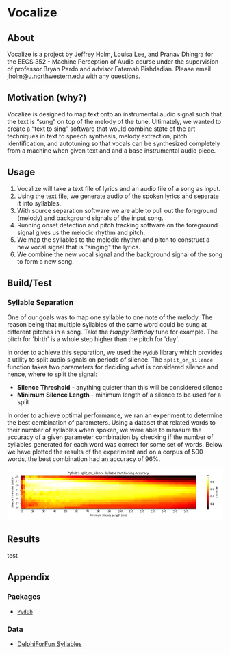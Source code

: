 # Vocalize

## About

Vocalize is a project by Jeffrey Holm, Louisa Lee, and Pranav Dhingra for the EECS 352 - Machine Perception of Audio course under the supervision of professor Bryan Pardo and advisor Fatemah Pishdadian. Please email jholm@u.northwestern.edu with any questions.

## Motivation (why?)

Vocalize is designed to map text onto an instrumental audio signal such that the text is “sung” on top of the melody of the tune. Ultimately, we wanted to create a “text to sing” software that would combine state of the art techniques in text to speech synthesis, melody extraction, pitch identification, and autotuning so that vocals can be synthesized completely from a machine when given text and and a base instrumental audio piece.

## Usage

1. Vocalize will take a text file of lyrics and an audio file of a song as input.
2. Using the text file, we generate audio of the spoken lyrics and separate it into syllables.
3. With source separation software we are able to pull out the  foreground (melody) and background signals of the input song.
4. Running onset detection and pitch tracking software on the foreground signal gives us the melodic rhythm and pitch.
5. We map the syllables to the melodic rhythm and pitch to construct a new vocal signal that is "singing" the lyrics.
6. We combine the new vocal signal and the background signal of the song to form a new song.

## Build/Test

### Syllable Separation

One of our goals was to map one syllable to one note of the melody. The reason being that multiple syllables of the same word could be sung at different pitches in a song. Take the *Happy Birthday* tune for example. The pitch for 'birth' is a whole step higher than the pitch for 'day'.

In order to achieve this separation, we used the `Pydub` library which provides a utility to split audio signals on periods of silence. The `split_on_silence` function takes two parameters for deciding what is considered silence and hence, where to split the signal:

- **Silence Threshold** - anything quieter than this will be considered silence
- **Minimum Silence Length** - minimum length of a silence to be used for a split

In order to achieve optimal performance, we ran an experiment to determine the best combination of parameters. Using a dataset that related words to their number of syllables when spoken, we were able to measure the accuracy of a given parameter combination by checking if the number of syllables generated for each word was correct for some set of words. Below we have plotted the results of the experiment and on a corpus of 500 words, the best combination had an accuracy of 96%.

![Syllable Splitting Accuracy Heatmap](accuracy-heatmap.png)

## Results

test

## Appendix

### Packages

- [`Pydub`](http://pydub.com/)

### Data

- [DelphiForFun Syllables](http://www.delphiforfun.org/programs/Syllables.htm)